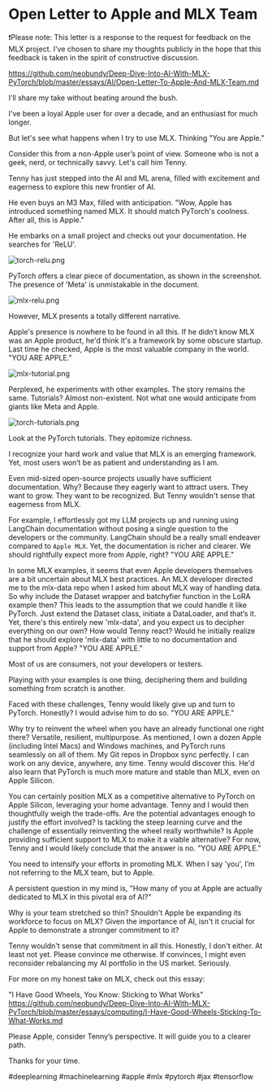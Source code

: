 # Open Letter to Apple and MLX Team

❗️Please note: This letter is a response to the request for feedback on the MLX project. I've chosen to share my thoughts publicly in the hope that this feedback is taken in the spirit of constructive discussion.

https://github.com/neobundy/Deep-Dive-Into-AI-With-MLX-PyTorch/blob/master/essays/AI/Open-Letter-To-Apple-And-MLX-Team.md

I'll share my take without beating around the bush.

I've been a loyal Apple user for over a decade, and an enthusiast for much longer.

But let's see what happens when I try to use MLX. Thinking "You are Apple."

Consider this from a non-Apple user’s point of view. Someone who is not a geek, nerd, or technically savvy. Let's call him Tenny.

Tenny has just stepped into the AI and ML arena, filled with excitement and eagerness to explore this new frontier of AI.

He even buys an M3 Max, filled with anticipation. "Wow, Apple has introduced something named MLX. It should match PyTorch's coolness. After all, this is Apple."

He embarks on a small project and checks out your documentation. He searches for 'ReLU'.

![torch-relu.png](images%2Ftorch-relu.png)

PyTorch offers a clear piece of documentation, as shown in the screenshot. The presence of 'Meta' is unmistakable in the document.

![mlx-relu.png](images%2Fmlx-relu.png)

However, MLX presents a totally different narrative.

Apple's presence is nowhere to be found in all this. If he didn’t know MLX was an Apple product, he'd think it's a framework by some obscure startup. Last time he checked, Apple is the most valuable company in the world. "YOU ARE APPLE."

![mlx-tutorial.png](images%2Fmlx-tutorial.png)

Perplexed, he experiments with other examples. The story remains the same. Tutorials? Almost non-existent. Not what one would anticipate from giants like Meta and Apple.

![torch-tutorials.png](images%2Ftorch-tutorials.png)

Look at the PyTorch tutorials. They epitomize richness.

I recognize your hard work and value that MLX is an emerging framework. Yet, most users won’t be as patient and understanding as I am.

Even mid-sized open-source projects usually have sufficient documentation. Why? Because they eagerly want to attract users. They want to grow. They want to be recognized. But Tenny wouldn't sense that eagerness from MLX.

For example, I effortlessly got my LLM projects up and running using LangChain documentation without posing a single question to the developers or the community. LangChain should be a really small endeaver compared to `Apple MLX`. Yet, the documentation is richer and clearer. We should rightfully expect more from Apple, right? "YOU ARE APPLE."

In some MLX examples, it seems that even Apple developers themselves are a bit uncertain about MLX best practices. An MLX developer directed me to the mlx-data repo when I asked him about MLX way of handling data. So why include the Dataset wrapper and batchyfier function in the LoRA example then? This leads to the assumption that we could handle it like PyTorch. Just extend the Dataset class, initiate a DataLoader, and that’s it. Yet, there's this entirely new 'mlx-data', and you expect us to decipher everything on our own? How would Tenny react? Would he initially realize that he should explore 'mlx-data' with little to no documentation and support from Apple? "YOU ARE APPLE."

Most of us are consumers, not your developers or testers.

Playing with your examples is one thing, deciphering them and building something from scratch is another. 

Faced with these challenges, Tenny would likely give up and turn to PyTorch. Honestly? I would advise him to do so. "YOU ARE APPLE."

Why try to reinvent the wheel when you have an already functional one right there? Versatile, resilient, multipurpose. As mentioned, I own a dozen Apple (including Intel Macs) and Windows machines, and PyTorch runs seamlessly on all of them. My Git repos in Dropbox sync perfectly. I can work on any device, anywhere, any time. Tenny would discover this. He'd also learn that PyTorch is much more mature and stable than MLX, even on Apple Silicon.

You can certainly position MLX as a competitive alternative to PyTorch on Apple Silicon, leveraging your home advantage. Tenny and I would then thoughtfully weigh the trade-offs. Are the potential advantages enough to justify the effort involved? Is tackling the steep learning curve and the challenge of essentially reinventing the wheel really worthwhile? Is Apple providing sufficient support to MLX to make it a viable alternative? For now, Tenny and I would likely conclude that the answer is no. "YOU ARE APPLE."

You need to intensify your efforts in promoting MLX. When I say 'you', I’m not referring to the MLX team, but to Apple.

A persistent question in my mind is, "How many of you at Apple are actually dedicated to MLX in this pivotal era of AI?"

Why is your team stretched so thin? Shouldn't Apple be expanding its workforce to focus on MLX? Given the importance of AI, isn't it crucial for Apple to demonstrate a stronger commitment to it?

Tenny wouldn't sense that commitment in all this. Honestly, I don't either. At least not yet. Please convince me otherwise. If convinces, I might even reconsider rebalancing my AI portfolio in the US market. Seriously.

For more on my honest take on MLX, check out this essay:

"I Have Good Wheels, You Know: Sticking to What Works"
https://github.com/neobundy/Deep-Dive-Into-AI-With-MLX-PyTorch/blob/master/essays/computing/I-Have-Good-Wheels-Sticking-To-What-Works.md

Please Apple, consider Tenny’s perspective. It will guide you to a clearer path.

Thanks for your time.

#deeplearning
#machinelearning
#apple
#mlx
#pytorch
#jax
#tensorflow